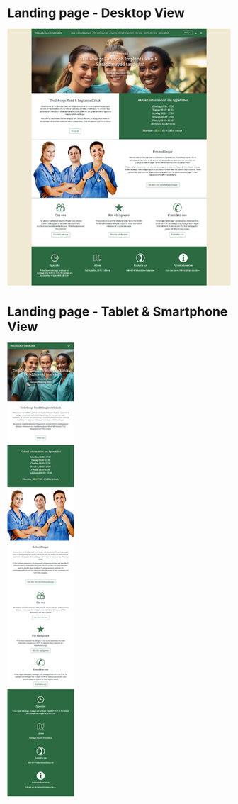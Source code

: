 # Landing page - Desktop View
![Homepage Preview](docs/readme_images/Homepage.png)

# Landing page - Tablet & Smartphone View

![Homepage Preview](docs/readme_images/Homepage-m.png)
